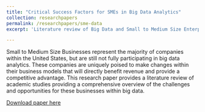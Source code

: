 ```yaml
---
title: "Critical Success Factors for SMEs in Big Data Analytics"
collection: researchpapers
permalink: /researchpapers/sme-data
excerpt: 'Literature review of Big Data and Small to Medium Size Enterprise Readiness.'

---
```


Small to Medium Size Businesses represent the majority of companies within the United States, but are still not fully participating in big data analytics. These companies are uniquely poised to make changes within their business models that will directly benefit revenue and provide a competitive advantage. This research paper provides a literature review of academic studies providing a comprehensive overview of the challenges and opportunities for these businesses within big data.

[Download paper here](http://adamsallisong.github.io/files/sme_data.pdf)

